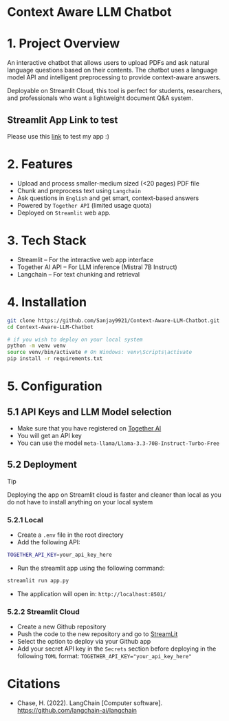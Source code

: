 # Context Aware LLM Chatbot

# 1. Project Overview
An interactive chatbot that allows users to upload PDFs and ask natural language questions based on their contents. The chatbot uses a language model API and intelligent preprocessing to provide context-aware answers.

Deployable on Streamlit Cloud, this tool is perfect for students, researchers, and professionals who want a lightweight document Q&A system.

## Streamlit App Link to test
Please use this [link](https://context-aware-llm-chatbot-6sqjmfgfyr3vsfixpmwghs.streamlit.app/) to test my app :)

# 2. Features
* Upload and process smaller-medium sized (<20 pages) PDF file
* Chunk and preprocess text using `Langchain`
* Ask questions in `English` and get smart, context-based answers
* Powered by `Together API` (limited usage quota)
* Deployed on `Streamlit` web app.

# 3. Tech Stack
* Streamlit – For the interactive web app interface
* Together AI API – For LLM inference (Mistral 7B Instruct)
* Langchain – For text chunking and retrieval

# 4. Installation
```bash
git clone https://github.com/Sanjay9921/Context-Aware-LLM-Chatbot.git
cd Context-Aware-LLM-Chatbot

# if you wish to deploy on your local system
python -m venv venv
source venv/bin/activate # On Windows: venv\Scripts\activate
pip install -r requirements.txt
```

# 5. Configuration

## 5.1 API Keys and LLM Model selection
* Make sure that you have registered on [Together AI](https://api.together.ai/)
* You will get an API key
* You can use the model `meta-llama/Llama-3.3-70B-Instruct-Turbo-Free`

## 5.2 Deployment

> [!TIP]
> Deploying the app on Streamlit cloud is faster and cleaner than local as you do not have to install anything on your local system

### 5.2.1 Local
* Create a `.env` file in the root directory
* Add the following API:
```bash
TOGETHER_API_KEY=your_api_key_here
```
* Run the streamlit app using the following command:
```bash
streamlit run app.py
```
* The application will open in: `http://localhost:8501/`

### 5.2.2 Streamlit Cloud
* Create a new Github repository
* Push the code to the new repository and go to [StreamLit](https://share.streamlit.io/)
* Select the option to deploy via your Github app
* Add your secret API key in the `Secrets` section before deploying in the following `TOML` format:
`TOGETHER_API_KEY="your_api_key_here"`

# Citations

* Chase, H. (2022). LangChain [Computer software]. https://github.com/langchain-ai/langchain